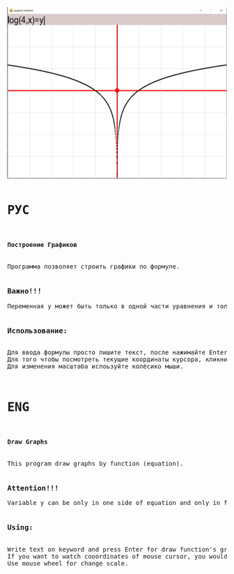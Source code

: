 <img src="images/screenshot2.png">
<pre><p><h1>РУС</h1>
<h4>Построение Графиков</h4> 
Программа позволяет строить графики по формуле.
        <h3>Важно!!!</h3>Переменная y может быть только в одной части уравнения и только в первой степени. Также программа может работать неверно в некоторых уравнениях с модулем.

<h3>Использование:</h3>
Для ввода формулы просто пишите текст, после нажимайте Enter для ввода.
Для того чтобы посмотреть текущие координаты курсора, кликните правой кнопкой мыши, координаты целые или нет - переключение левой кнопкой.
Для изменения масштаба испоьзуйте колёсико мыши.
</p>
<p><h1>ENG</h1>
<h4>Draw Graphs</h4>
This program draw graphs by function (equation).
        <h3>Attention!!!</h3>Variable y can be only in one side of equation and only in first power. Too program can be wrong in any equations with modul. 

<h3>Using:</h3>
Write text on keyword and press Enter for draw function's graph.
If you want to watch cooordinates of mouse cursor, you would click RigthMouseButton. If you want to watch coordinates in integers, than you would click LeftMouseButton.
Use mouse wheel for change scale.
</p>
</pre>
